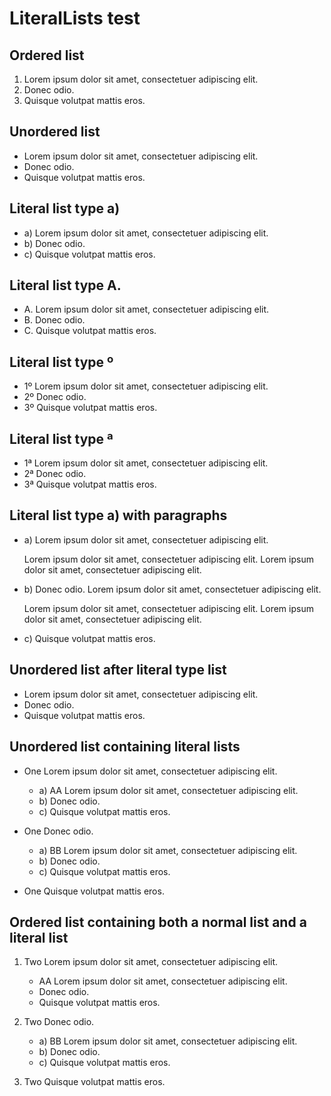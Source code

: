# LiteralLists test

## Ordered list

1. Lorem ipsum dolor sit amet, consectetuer adipiscing elit. 
2. Donec odio. 
3. Quisque volutpat mattis eros. 

## Unordered list
 
- Lorem ipsum dolor sit amet, consectetuer adipiscing elit. 
- Donec odio. 
- Quisque volutpat mattis eros. 

## Literal list type a)
 
- a) Lorem ipsum dolor sit amet, consectetuer adipiscing elit. 
- b) Donec odio. 
- c) Quisque volutpat mattis eros. 

## Literal list type A.
 
- A. Lorem ipsum dolor sit amet, consectetuer adipiscing elit. 
- B. Donec odio. 
- C. Quisque volutpat mattis eros. 

## Literal list type º
 
- 1º Lorem ipsum dolor sit amet, consectetuer adipiscing elit. 
- 2º Donec odio. 
- 3º Quisque volutpat mattis eros. 

## Literal list type ª
 
- 1ª Lorem ipsum dolor sit amet, consectetuer adipiscing elit. 
- 2ª Donec odio. 
- 3ª Quisque volutpat mattis eros. 

## Literal list type a) with paragraphs
 
- a) Lorem ipsum dolor sit amet, consectetuer adipiscing elit.
    
   Lorem ipsum dolor sit amet, consectetuer adipiscing elit.
   Lorem ipsum dolor sit amet, consectetuer adipiscing elit.

- b) Donec odio. Lorem ipsum dolor sit amet, consectetuer adipiscing elit.
    
  Lorem ipsum dolor sit amet, consectetuer adipiscing elit.
  Lorem ipsum dolor sit amet, consectetuer adipiscing elit.

- c) Quisque volutpat mattis eros. 

## Unordered list after literal type list
 
- Lorem ipsum dolor sit amet, consectetuer adipiscing elit. 
- Donec odio. 
- Quisque volutpat mattis eros. 

## Unordered list containing literal lists

- One Lorem ipsum dolor sit amet, consectetuer adipiscing elit. 
   
    - a) AA Lorem ipsum dolor sit amet, consectetuer adipiscing elit. 
    - b) Donec odio. 
    - c) Quisque volutpat mattis eros.
  
- One Donec odio. 
    
    - a) BB Lorem ipsum dolor sit amet, consectetuer adipiscing elit. 
    - b) Donec odio. 
    - c) Quisque volutpat mattis eros.
   
- One Quisque volutpat mattis eros. 

## Ordered list containing both a normal list and a literal list

1. Two Lorem ipsum dolor sit amet, consectetuer adipiscing elit. 
   
    - AA Lorem ipsum dolor sit amet, consectetuer adipiscing elit. 
    - Donec odio. 
    - Quisque volutpat mattis eros.
  
2. Two Donec odio. 
    
    - a) BB Lorem ipsum dolor sit amet, consectetuer adipiscing elit. 
    - b) Donec odio. 
    - c) Quisque volutpat mattis eros.
   
3. Two Quisque volutpat mattis eros. 
